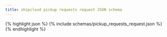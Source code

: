 ```yaml
---
title: shipcloud pickup requests request JSON schema
---
```


{% highlight json %}
{% include schemas/pickup_requests_request.json %}
{% endhighlight %}
